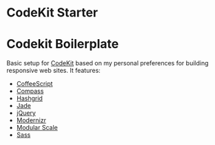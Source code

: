 # CodeKit Starter

Codekit Boilerplate
===================

Basic setup for [CodeKit](http://incident57.com/codekit/) based on my personal preferences for building responsive web sites. It features:

* [CoffeeScript](http://coffeescript.org/)
* [Compass](http://compass-style.org/)
* [Hashgrid](https://github.com/dotjay/hashgrid)
* [Jade](http://jade-lang/)
* [jQuery](http://jquery.com/)
* [Modernizr](http://modernizr.com/)
* [Modular Scale](https://github.com/Team-Sass/modular-scale/)
* [Sass](http://sass-lang.com/)
